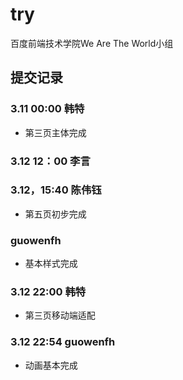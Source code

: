 # try
百度前端技术学院We Are The World小组

## 提交记录

### 3.11 00:00 韩特
* 第三页主体完成


### 3.12 12：00 李言

### 3.12，15:40 陈伟钰
* 第五页初步完成

### guowenfh

- 基本样式完成

### 3.12 22:00 韩特
* 第三页移动端适配

### 3.12 22:54 guowenfh

- 动画基本完成
